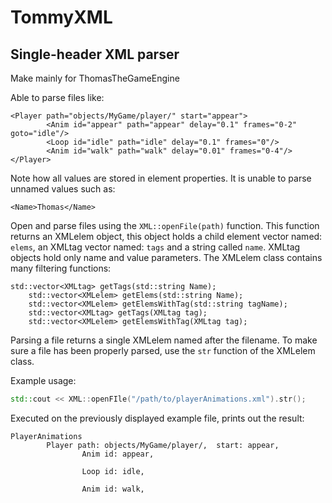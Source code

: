 # TommyXML
## Single-header XML parser
 
Make mainly for ThomasTheGameEngine

Able to parse files like:

```
<Player path="objects/MyGame/player/" start="appear">
        <Anim id="appear" path="appear" delay="0.1" frames="0-2" goto="idle"/>
        <Loop id="idle" path="idle" delay="0.1" frames="0"/>
        <Anim id="walk" path="walk" delay="0.01" frames="0-4"/>
</Player>
```
Note how all values are stored in element properties. It is unable to parse unnamed values such as:
```
<Name>Thomas</Name>
```

Open and parse files using the `XML::openFile(path)` function. This function returns an XMLelem object, this object holds a child element vector named: `elems`, an XMLtag vector named: `tags` and a string called `name`. XMLtag objects hold only name and value parameters.
The XMLelem class contains many filtering functions:
```
std::vector<XMLtag> getTags(std::string Name);
	std::vector<XMLelem> getElems(std::string Name);
	std::vector<XMLelem> getElemsWithTag(std::string tagName);
	std::vector<XMLtag> getTags(XMLtag tag);
	std::vector<XMLelem> getElemsWithTag(XMLtag tag);
```
Parsing a file returns a single XMLelem named after the filename.
To make sure a file has been properly parsed, use the `str` function of the XMLelem class.

Example usage:
```cpp
std::cout << XML::openFIle("/path/to/playerAnimations.xml").str();
```
Executed on the previously displayed example file, prints out the result:
```
PlayerAnimations
        Player path: objects/MyGame/player/,  start: appear,
                Anim id: appear,

                Loop id: idle,

                Anim id: walk,
```
